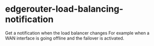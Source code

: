 # edgerouter-load-balancing-notification
Get a notification when the load balancer changes
For example when a WAN interface is going offline and the failover is activated. 
